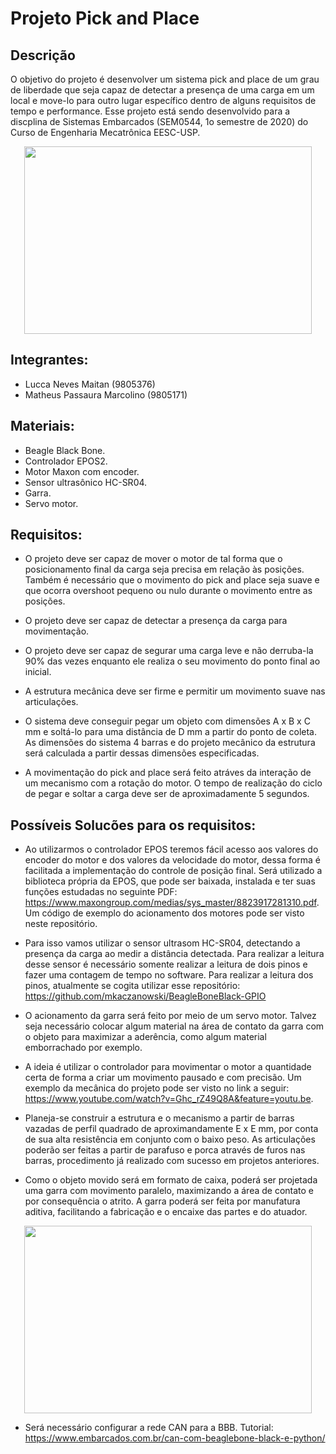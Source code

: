 # Projeto Pick and Place

## Descrição
O objetivo do projeto é desenvolver um sistema pick and place de um grau de liberdade que seja capaz de detectar a presença de uma carga em um local e move-lo para outro lugar específico dentro de alguns requisitos de tempo e performance. Esse projeto está sendo desenvolvido para a discplina de Sistemas Embarcados (SEM0544, 1o semestre de 2020) do Curso de Engenharia Mecatrônica EESC-USP.

<p align="center">
  <img width="460" height="300" src="https://i.imgur.com/e1GqOqN.png">
</p>

## Integrantes:
- Lucca Neves Maitan (9805376)
- Matheus Passaura Marcolino (9805171)

## Materiais:
- Beagle Black Bone.
- Controlador EPOS2.   
- Motor Maxon com encoder.
- Sensor ultrasônico HC-SR04.
- Garra.
- Servo motor.

## Requisitos:

- O projeto deve ser capaz de mover o motor de tal forma que o posicionamento final da carga seja precisa em relação às posições. Também é necessário que o movimento do pick and place seja suave e que ocorra overshoot pequeno ou nulo durante o movimento entre as posições. 

- O projeto deve ser capaz de detectar a presença da carga para movimentação. 

- O projeto deve ser capaz de segurar uma carga leve e não derruba-la 90% das vezes enquanto ele realiza o seu movimento do ponto final ao inicial.

- A estrutura mecânica deve ser firme e permitir um movimento suave nas articulações.

- O sistema deve conseguir pegar um objeto com dimensões A x B x C mm e soltá-lo para uma distância de D mm a partir do ponto de coleta. As dimensões do sistema 4 barras e do projeto mecânico da estrutura será calculada a partir dessas dimensões especificadas.

- A movimentação do pick and place será feito atráves da interação de um mecanismo com a rotação do motor. O tempo de realização do ciclo de pegar e soltar a carga deve ser de aproximadamente 5 segundos. 

## Possíveis Solucões para os requisitos:

- Ao utilizarmos o controlador EPOS teremos fácil acesso aos valores do encoder do motor e dos valores da velocidade do motor, dessa forma é facilitada a implementação do controle de posição final. Será utilizado a biblioteca própria da EPOS, que pode ser baixada, instalada e ter suas funções estudadas no seguinte PDF: https://www.maxongroup.com/medias/sys_master/8823917281310.pdf. Um código de exemplo do acionamento dos motores pode ser visto neste repositório.

- Para isso vamos utilizar o sensor ultrasom HC-SR04, detectando a presença da carga ao medir a distância detectada. Para realizar a leitura desse sensor é necessário somente realizar a leitura de dois pinos e fazer uma contagem de tempo no software. Para realizar a leitura dos pinos, atualmente se cogita utilizar esse repositório: https://github.com/mkaczanowski/BeagleBoneBlack-GPIO

- O acionamento da garra será feito por meio de um servo motor. Talvez seja necessário colocar algum material na área de contato da garra com o objeto para maximizar a aderência, como algum material emborrachado por exemplo.

- A ideia é utilizar o controlador para movimentar o motor a quantidade certa de forma a criar um movimento pausado e com precisão. Um exemplo da mecânica do projeto pode ser visto no link a seguir: https://www.youtube.com/watch?v=Ghc_rZ49Q8A&feature=youtu.be.

- Planeja-se construir a estrutura e o mecanismo a partir de barras vazadas de perfil quadrado de aproximandamente E x E mm, por conta de sua alta resistência em conjunto com o baixo peso. As articulações poderão ser feitas a partir de parafuso e porca através de furos nas barras, procedimento já realizado com sucesso em projetos anteriores.

- Como o objeto movido será em formato de caixa, poderá ser projetada uma garra com movimento paralelo, maximizando a área de contato e por consequência o atrito. A garra poderá ser feita por manufatura aditiva, facilitando a fabricação e o encaixe das partes e do atuador.

<p align="center">
  <img width="460" height="300" src="https://i.imgur.com/LR2q6nK.jpg">
</p>

- Será necessário configurar a rede CAN para a BBB. Tutorial: https://www.embarcados.com.br/can-com-beaglebone-black-e-python/

